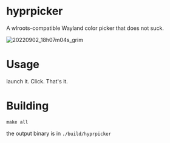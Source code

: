 # hyprpicker

A wlroots-compatible Wayland color picker that does not suck.

![20220902_18h07m04s_grim](https://user-images.githubusercontent.com/43317083/188194663-aa124f84-d86e-41e3-bb4f-3c7287a7de63.png)

# Usage

launch it. Click. That's it.

# Building

`make all`

the output binary is in `./build/hyprpicker`
